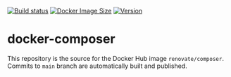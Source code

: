 [![Build status](https://github.com/renovatebot/docker-composer/workflows/build/badge.svg)](https://github.com/renovatebot/docker-composer/actions?query=workflow%3Abuild)
[![Docker Image Size](https://img.shields.io/docker/image-size/renovate/composer/latest)](https://hub.docker.com/r/renovate/composer)
[![Version](https://img.shields.io/docker/v/renovate/composer?sort=semver)](https://hub.docker.com/r/renovate/composer)

# docker-composer

This repository is the source for the Docker Hub image `renovate/composer`. Commits to `main` branch are automatically built and published.
